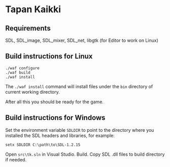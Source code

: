 Tapan Kaikki
============

Requirements
------------

SDL, SDL_image, SDL_mixer, SDL_net, libgtk (for Editor to work on Linux)


Build instructions for Linux
----------------------------

    ./waf configure
    ./waf build
    ./waf install

The `./waf install` command will install files under the `bin` directory of
current working directory. 

After all this you should be ready for the game.


Build instructions for Windows
------------------------------

Set the environment variable `SDLDIR` to point to the directory where you
installed the SDL headers and libraries, for example:

    setx SDLDIR C:\path\to\SDL-1.2.15

Open `src\tk.sln` in Visual Studio. Build. Copy SDL .dll files to build
directory if needed.
